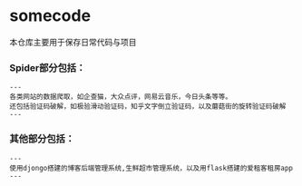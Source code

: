 # somecode
本仓库主要用于保存日常代码与项目

### Spider部分包括：
    ---
    各类网站的数据爬取，如企查猫，大众点评，网易云音乐，今日头条等等。
    还包括验证码破解，如极验滑动验证码，知乎文字倒立验证码，以及蘑菇街的旋转验证码破解
    ---
   
### 其他部分包括：
    ---
    使用djongo搭建的博客后端管理系统,生鲜超市管理系统，以及用flask搭建的爱租客租房app
    ---


